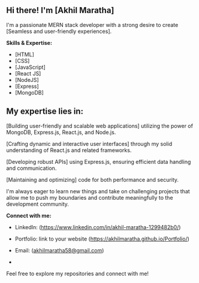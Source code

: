 ## Hi there!  I'm [Akhil Maratha]

I'm a passionate MERN stack developer with a strong desire to create [Seamless and user-friendly experiences].

**Skills & Expertise:**

* [HTML]                    
* [CSS]
* [JavaScript]
* [React JS]
* [NodeJS]
* [Express]
* [MongoDB] 

## My expertise lies in:

[Building user-friendly and scalable web applications] utilizing the power of MongoDB, Express.js, React.js, and Node.js.

 [Crafting dynamic and interactive user interfaces] through my solid understanding of React.js and related frameworks.
 
[Developing robust APIs] using Express.js, ensuring efficient data handling and communication.

[Maintaining and optimizing] code for both performance and security.

I'm always eager to learn new things and take on challenging projects that allow me to push my boundaries and contribute meaningfully to the development community.



**Connect with me:**

* LinkedIn: (https://www.linkedin.com/in/akhil-maratha-1299482b0/)
* Portfolio: link to your website (https://akhilmaratha.github.io/Portfolio/)
* Email: (akhilmaratha58@gmail.com)

* 
Feel free to explore my repositories and connect with me!

